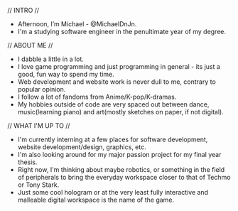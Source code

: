 // INTRO //
- Afternoon, I’m Michael - @MichaelDnJn.
- I'm a studying software engineer in the penultimate year of my degree.

// ABOUT ME //
- I dabble a little in a lot. 
- I love game programming and just programming in general - its just a good, fun way to spend my time. 
- Web development and website work is never dull to me, contrary to popular opinion.
- I follow a lot of fandoms from Anime/K-pop/K-dramas.
- My hobbies outside of code are very spaced out between dance, music(learning piano) and art(mostly sketches on paper, if not digital).

// WHAT I'M UP TO //
- I'm currently interning at a few places for software development, website development/design, graphics, etc.
- I'm also looking around for my major passion project for my final year thesis. 
- Right now, I'm thinking about maybe robotics, or something in the field of peripherals to bring the everyday workspace closer to that of Techmo or Tony Stark.
- Just some cool hologram or at the very least fully interactive and malleable digital workspace is the name of the game.

<!---
MichaelDnJn/MichaelDnJn is a ✨ special ✨ repository because its `README.md` (this file) appears on your GitHub profile.
You can click the Preview link to take a look at your changes.
--->
